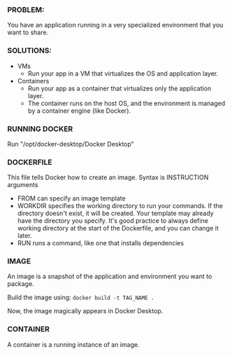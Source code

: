 ### PROBLEM:

You have an application running in a very specialized environment that
you want to share.

### SOLUTIONS:

- VMs
  - Run your app in a VM that virtualizes the OS and application layer.
- Containers
  - Run your app as a container that virtualizes only the application layer.
  - The container runs on the host OS, and the environment is managed by a container engine (like Docker).

### RUNNING DOCKER

Run "/opt/docker-desktop/Docker Desktop"

### DOCKERFILE

This file tells Docker how to create an image. Syntax is INSTRUCTION arguments

- FROM can specify an image template
- WORKDIR specifies the working directory to run your commands.
  If the directory doesn't exist, it will be created.
  Your template may already have the directory you specify.
  It's good practice to always define working directory at the start of
  the Dockerfile, and you can change it later.
- RUN runs a command, like one that installs dependencies

### IMAGE

An image is a snapshot of the application and environment you want to package.

Build the image using:
`docker build -t TAG_NAME .`

Now, the image magically appears in Docker Desktop.

### CONTAINER

A container is a running instance of an image.
